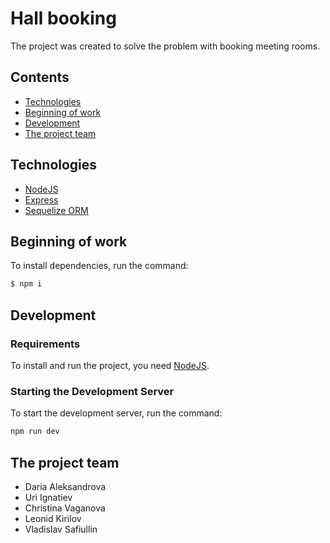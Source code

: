 # Hall booking
The project was created to solve the problem with booking meeting rooms.

## Contents
- [Technologies](#Technologies)
- [Beginning of work](#Beginning_of_work)
- [Development](#Development)
- [The project team](#The_project_team)


## Technologies
- [NodeJS](https://nodejs.org/)
- [Express](https://expressjs.com/ru/)
- [Sequelize ORM](https://sequelize.org/)


## Beginning of work

To install dependencies, run the command:
```sh
$ npm i
```


## Development

### Requirements
To install and run the project, you need [NodeJS](https://nodejs.org/).

### Starting the Development Server
To start the development server, run the command:
```sh
npm run dev
```


## The project team

- Daria Aleksandrova
- Uri Ignatiev
- Christina Vaganova
- Leonid Kirilov
- Vladislav Safiullin